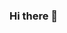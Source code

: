 ### Hi there 👋

<!--
**f07735t37/f07735t37** is a ✨ _special_ ✨ repository because its `README.md` (this file) appears on your GitHub profile.

Here are some ideas to get you started:

- 🔭 I’m currently working on some ideas for my first project 😉
- 🌱 I’m currently learning to become a full stack developer with [Coding Black Females](https://codingblackfemales.com/)
- 🤔 I’m looking for help with everything right now 😆
- 💬 Ask me about how I remember the **cat** command for Windows Terminal!
- 📫 How to reach me: on here
- 😄 Pronouns: she/her
- ⚡ Fun fact: I made up an (obviously hilarious) joke about 🧀
-->
